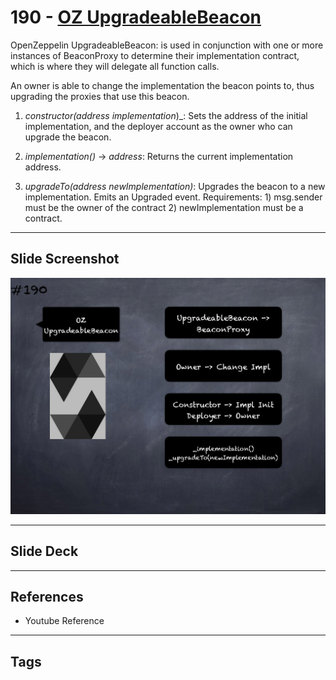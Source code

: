 # 190 - [OZ UpgradeableBeacon](OZ%20UpgradeableBeacon.md)
OpenZeppelin UpgradeableBeacon: is used in conjunction with one or more instances of BeaconProxy to determine their implementation contract, which is where they will delegate all function calls. 

An owner is able to change the implementation the beacon points to, thus upgrading the proxies that use this beacon.

1.  _constructor(address implementation_)_: Sets the address of the initial implementation, and the deployer account as the owner who can upgrade the beacon.
    
2.  _implementation()_ → _address_: Returns the current implementation address.
    
3.  _upgradeTo(address newImplementation)_: Upgrades the beacon to a new implementation. Emits an Upgraded event. Requirements: 1) msg.sender must be the owner of the contract 2) newImplementation must be a contract.

___
## Slide Screenshot
![190.png](../images/solidity201/190.png)
___
## Slide Deck

___
## References
- Youtube Reference
___
## Tags